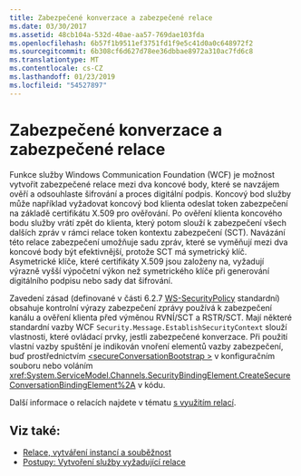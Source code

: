 ```yaml
---
title: Zabezpečené konverzace a zabezpečené relace
ms.date: 03/30/2017
ms.assetid: 48cb104a-532d-40ae-aa57-769dae103fda
ms.openlocfilehash: 6b57f1b9511ef3751fd1f9e5c41d0a0c648972f2
ms.sourcegitcommit: 6b308cf6d627d78ee36dbbae8972a310ac7fd6c8
ms.translationtype: MT
ms.contentlocale: cs-CZ
ms.lasthandoff: 01/23/2019
ms.locfileid: "54527897"
---
```

# <a name="secure-conversations-and-secure-sessions"></a>Zabezpečené konverzace a zabezpečené relace
Funkce služby Windows Communication Foundation (WCF) je možnost vytvořit zabezpečené relace mezi dva koncové body, které se navzájem ověří a odsouhlaste šifrování a proces digitální podpis. Koncový bod služby může například vyžadovat koncový bod klienta odeslat token zabezpečení na základě certifikátu X.509 pro ověřování. Po ověření klienta koncového bodu služby vrátí zpět do klienta, který potom slouží k zabezpečení všech dalších zpráv v rámci relace token kontextu zabezpečení (SCT). Navázání této relace zabezpečení umožňuje sadu zpráv, které se vyměňují mezi dva koncové body být efektivnější, protože SCT má symetrický klíč. Asymetrické klíče, které certifikáty X.509 jsou založeny na, vyžadují výrazně vyšší výpočetní výkon než symetrického klíče při generování digitálního podpisu nebo sady dat šifrování.  
  
 Zavedení zásad (definované v části 6.2.7 [WS-SecurityPolicy](https://go.microsoft.com/fwlink/?LinkId=99817) standardní) obsahuje kontrolní výrazy zabezpečení zprávy používá k zabezpečení kanálu a ověření klienta před výměnou RVNÍ/SCT a RSTR/SCT. Mají některé standardní vazby WCF `Security.Message.EstablishSecurityContext` slouží vlastnosti, které ovládací prvky, jestli zabezpečené konverzace. Při použití vlastní vazby spuštění je indikován vnoření elementů vazby zabezpečení, buď prostřednictvím [ \<secureConversationBootstrap >](../../../../docs/framework/configure-apps/file-schema/wcf/secureconversationbootstrap.md) v konfiguračním souboru nebo voláním <xref:System.ServiceModel.Channels.SecurityBindingElement.CreateSecureConversationBindingElement%2A> v kódu.  
  
 Další informace o relacích najdete v tématu [s využitím relací](../../../../docs/framework/wcf/using-sessions.md).  
  
## <a name="see-also"></a>Viz také:
- [Relace, vytváření instancí a souběžnost](../../../../docs/framework/wcf/feature-details/sessions-instancing-and-concurrency.md)
- [Postupy: Vytvoření služby vyžadující relace](../../../../docs/framework/wcf/feature-details/how-to-create-a-service-that-requires-sessions.md)
